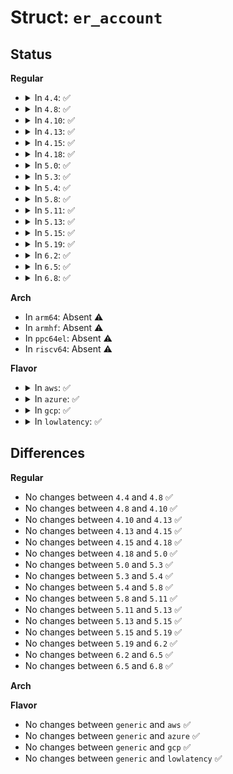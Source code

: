# Struct: <code>er_account</code>

## Status
<b>Regular</b>
<ul>
<li>
<details>
<summary>In <code>4.4</code>: ✅</summary>

```c
struct er_account {
    raw_spinlock_t lock;
    u64 config;
    u64 reg;
    atomic_t ref;
};
```
</details>
</li>
<li>
<details>
<summary>In <code>4.8</code>: ✅</summary>

```c
struct er_account {
    raw_spinlock_t lock;
    u64 config;
    u64 reg;
    atomic_t ref;
};
```
</details>
</li>
<li>
<details>
<summary>In <code>4.10</code>: ✅</summary>

```c
struct er_account {
    raw_spinlock_t lock;
    u64 config;
    u64 reg;
    atomic_t ref;
};
```
</details>
</li>
<li>
<details>
<summary>In <code>4.13</code>: ✅</summary>

```c
struct er_account {
    raw_spinlock_t lock;
    u64 config;
    u64 reg;
    atomic_t ref;
};
```
</details>
</li>
<li>
<details>
<summary>In <code>4.15</code>: ✅</summary>

```c
struct er_account {
    raw_spinlock_t lock;
    u64 config;
    u64 reg;
    atomic_t ref;
};
```
</details>
</li>
<li>
<details>
<summary>In <code>4.18</code>: ✅</summary>

```c
struct er_account {
    raw_spinlock_t lock;
    u64 config;
    u64 reg;
    atomic_t ref;
};
```
</details>
</li>
<li>
<details>
<summary>In <code>5.0</code>: ✅</summary>

```c
struct er_account {
    raw_spinlock_t lock;
    u64 config;
    u64 reg;
    atomic_t ref;
};
```
</details>
</li>
<li>
<details>
<summary>In <code>5.3</code>: ✅</summary>

```c
struct er_account {
    raw_spinlock_t lock;
    u64 config;
    u64 reg;
    atomic_t ref;
};
```
</details>
</li>
<li>
<details>
<summary>In <code>5.4</code>: ✅</summary>

```c
struct er_account {
    raw_spinlock_t lock;
    u64 config;
    u64 reg;
    atomic_t ref;
};
```
</details>
</li>
<li>
<details>
<summary>In <code>5.8</code>: ✅</summary>

```c
struct er_account {
    raw_spinlock_t lock;
    u64 config;
    u64 reg;
    atomic_t ref;
};
```
</details>
</li>
<li>
<details>
<summary>In <code>5.11</code>: ✅</summary>

```c
struct er_account {
    raw_spinlock_t lock;
    u64 config;
    u64 reg;
    atomic_t ref;
};
```
</details>
</li>
<li>
<details>
<summary>In <code>5.13</code>: ✅</summary>

```c
struct er_account {
    raw_spinlock_t lock;
    u64 config;
    u64 reg;
    atomic_t ref;
};
```
</details>
</li>
<li>
<details>
<summary>In <code>5.15</code>: ✅</summary>

```c
struct er_account {
    raw_spinlock_t lock;
    u64 config;
    u64 reg;
    atomic_t ref;
};
```
</details>
</li>
<li>
<details>
<summary>In <code>5.19</code>: ✅</summary>

```c
struct er_account {
    raw_spinlock_t lock;
    u64 config;
    u64 reg;
    atomic_t ref;
};
```
</details>
</li>
<li>
<details>
<summary>In <code>6.2</code>: ✅</summary>

```c
struct er_account {
    raw_spinlock_t lock;
    u64 config;
    u64 reg;
    atomic_t ref;
};
```
</details>
</li>
<li>
<details>
<summary>In <code>6.5</code>: ✅</summary>

```c
struct er_account {
    raw_spinlock_t lock;
    u64 config;
    u64 reg;
    atomic_t ref;
};
```
</details>
</li>
<li>
<details>
<summary>In <code>6.8</code>: ✅</summary>

```c
struct er_account {
    raw_spinlock_t lock;
    u64 config;
    u64 reg;
    atomic_t ref;
};
```
</details>
</li>
</ul>
<b>Arch</b>
<ul>
<li>
In <code>arm64</code>: Absent ⚠️
</li>
<li>
In <code>armhf</code>: Absent ⚠️
</li>
<li>
In <code>ppc64el</code>: Absent ⚠️
</li>
<li>
In <code>riscv64</code>: Absent ⚠️
</li>
</ul>
<b>Flavor</b>
<ul>
<li>
<details>
<summary>In <code>aws</code>: ✅</summary>

```c
struct er_account {
    raw_spinlock_t lock;
    u64 config;
    u64 reg;
    atomic_t ref;
};
```
</details>
</li>
<li>
<details>
<summary>In <code>azure</code>: ✅</summary>

```c
struct er_account {
    raw_spinlock_t lock;
    u64 config;
    u64 reg;
    atomic_t ref;
};
```
</details>
</li>
<li>
<details>
<summary>In <code>gcp</code>: ✅</summary>

```c
struct er_account {
    raw_spinlock_t lock;
    u64 config;
    u64 reg;
    atomic_t ref;
};
```
</details>
</li>
<li>
<details>
<summary>In <code>lowlatency</code>: ✅</summary>

```c
struct er_account {
    raw_spinlock_t lock;
    u64 config;
    u64 reg;
    atomic_t ref;
};
```
</details>
</li>
</ul>

## Differences
<b>Regular</b>
<ul>
<li>
No changes between <code>4.4</code> and <code>4.8</code> ✅
</li>
<li>
No changes between <code>4.8</code> and <code>4.10</code> ✅
</li>
<li>
No changes between <code>4.10</code> and <code>4.13</code> ✅
</li>
<li>
No changes between <code>4.13</code> and <code>4.15</code> ✅
</li>
<li>
No changes between <code>4.15</code> and <code>4.18</code> ✅
</li>
<li>
No changes between <code>4.18</code> and <code>5.0</code> ✅
</li>
<li>
No changes between <code>5.0</code> and <code>5.3</code> ✅
</li>
<li>
No changes between <code>5.3</code> and <code>5.4</code> ✅
</li>
<li>
No changes between <code>5.4</code> and <code>5.8</code> ✅
</li>
<li>
No changes between <code>5.8</code> and <code>5.11</code> ✅
</li>
<li>
No changes between <code>5.11</code> and <code>5.13</code> ✅
</li>
<li>
No changes between <code>5.13</code> and <code>5.15</code> ✅
</li>
<li>
No changes between <code>5.15</code> and <code>5.19</code> ✅
</li>
<li>
No changes between <code>5.19</code> and <code>6.2</code> ✅
</li>
<li>
No changes between <code>6.2</code> and <code>6.5</code> ✅
</li>
<li>
No changes between <code>6.5</code> and <code>6.8</code> ✅
</li>
</ul>
<b>Arch</b>
<ul>
</ul>
<b>Flavor</b>
<ul>
<li>
No changes between <code>generic</code> and <code>aws</code> ✅
</li>
<li>
No changes between <code>generic</code> and <code>azure</code> ✅
</li>
<li>
No changes between <code>generic</code> and <code>gcp</code> ✅
</li>
<li>
No changes between <code>generic</code> and <code>lowlatency</code> ✅
</li>
</ul>
